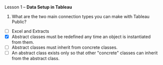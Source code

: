 Lesson 1 – **Data Setup in Tableau**

  1.  What are the two main connection types you can make with Tableau Public?

- [ ] Excel and Extracts
- [x] Abstract classes must be redefined any time an object is instantiated from them.
- [ ] Abstract classes must inherit from concrete classes.
- [ ] An abstract class exists only so that other "concrete" classes can inherit from the abstract class.
